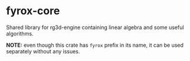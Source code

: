 # fyrox-core

Shared library for rg3d-engine containing linear algebra and some useful algorithms.

**NOTE:** even though this crate has `fyrox` prefix in its name, it can be used separately without any issues.
